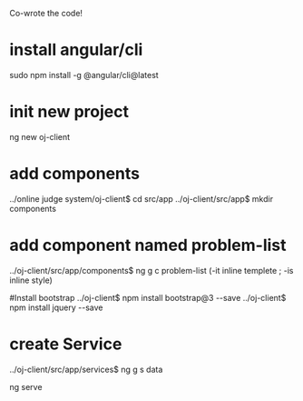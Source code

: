 Co-wrote the code!








# install angular/cli
sudo npm install -g @angular/cli@latest

# init new project
ng new oj-client

# add components
../online judge system/oj-client$ cd src/app
../oj-client/src/app$ mkdir components

# add component named problem-list
../oj-client/src/app/components$ ng g c problem-list 
(-it inline templete ; -is inline style)

#Install bootstrap
../oj-client$ npm install bootstrap@3 --save
../oj-client$ npm install jquery --save

# create Service
../oj-client/src/app/services$ ng g s data

ng serve
